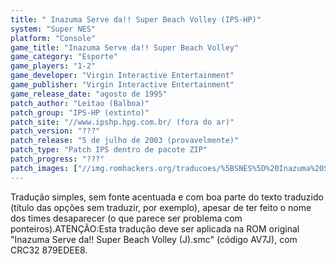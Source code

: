 ```yaml
---
title: " Inazuma Serve da!! Super Beach Volley (IPS-HP)"
system: "Super NES"
platform: "Console"
game_title: "Inazuma Serve da!! Super Beach Volley"
game_category: "Esporte"
game_players: "1-2"
game_developer: "Virgin Interactive Entertainment"
game_publisher: "Virgin Interactive Entertainment"
game_release_date: "agosto de 1995"
patch_author: "Leitao (Balboa)"
patch_group: "IPS-HP (extinto)"
patch_site: "//www.ipshp.hpg.com.br/ (fora do ar)"
patch_version: "???"
patch_release: "5 de julho de 2003 (provavelmente)"
patch_type: "Patch IPS dentro de pacote ZIP"
patch_progress: "???"
patch_images: ["//img.romhackers.org/traducoes/%5BSNES%5D%20Inazuma%20Serve%20da!!%20Super%20Beach%20Volley%20-%20IPS-HP%20-%201.png","//img.romhackers.org/traducoes/%5BSNES%5D%20Inazuma%20Serve%20da!!%20Super%20Beach%20Volley%20-%20IPS-HP%20-%202.png","//img.romhackers.org/traducoes/%5BSNES%5D%20Inazuma%20Serve%20da!!%20Super%20Beach%20Volley%20-%20IPS-HP%20-%203.png"]
---
```

Tradução simples, sem fonte acentuada e com boa parte do texto traduzido (título das opções sem traduzir, por exemplo), apesar de ter feito o nome dos times desaparecer (o que parece ser problema com ponteiros).ATENÇÃO:Esta tradução deve ser aplicada na ROM original "Inazuma Serve da!! Super Beach Volley (J).smc" (código AV7J), com CRC32 879EDEE8.
